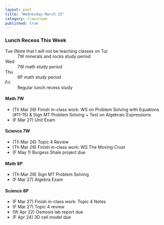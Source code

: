 ```yaml
---
layout: post
title: "Wednesday March 25"
category: classroom
published: true
---
```

<div class="alert alert-info" role="alert">
<h3>Lunch Recess This Week</h3>
<dl>
  <dt>Tue (Note that I will not be teaching classes on Tu)</dt>
  <dd>7W minerals and rocks study period</dd>
  <dt>Wed</dt>
  <dd>7W math study period</dd>
  <dt>Thu</dt>
  <dd>8P math study period</dd>
  <dt>Fri</dt>
  <dd>Regular lunch recess study</dd>
</dl>
</div>

#### Math 7W
* (Th Mar 26) Finish in-class work: WS on Problem Solving with Equations (#11-15) & Sign MT Problem Solving + Test on Algebraic Expressions
* (F Mar 27) Unit Exam

#### Science 7W
* (Th Mar 26) Topic 4 Review
* (Th Mar 26) Finish in-class work: WS The Moving Crust
* (F May 1) Burgess Shale project due

#### Math 8P
* (Th Mar 26) Sign MT Problem Solving
* (F Mar 27) Algebra Exam

#### Science 8P
* (F Mar 27) Finish in-class work: Topic 4 Notes
* (F Mar 27) Topic 4 review
* (W Apr 22) Osmosis lab report due
* (F Apr 24) 3D cell model due

